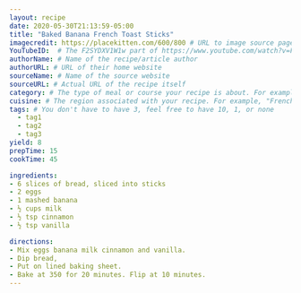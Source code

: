 ```yaml
---
layout: recipe
date: 2020-05-30T21:13:59-05:00
title: "Baked Banana French Toast Sticks"
imagecredit: https://placekitten.com/600/800 # URL to image source page, website, or creator
YouTubeID:  # The F2SYDXV1W1w part of https://www.youtube.com/watch?v=F2SYDXV1W1w
authorName: # Name of the recipe/article author
authorURL: # URL of their home website
sourceName: # Name of the source website
sourceURL: # Actual URL of the recipe itself
category: # The type of meal or course your recipe is about. For example: "dinner", "entree", or "dessert".
cuisine: # The region associated with your recipe. For example, "French", Mediterranean", or "American".
tags: # You don't have to have 3, feel free to have 10, 1, or none
  - tag1
  - tag2
  - tag3
yield: 8
prepTime: 15
cookTime: 45

ingredients:
- 6 slices of bread, sliced into sticks
- 2 eggs
- 1 mashed banana
- ½ cups milk
- ½ tsp cinnamon
- ½ tsp vanilla

directions:
- Mix eggs banana milk cinnamon and vanilla.
- Dip bread,
- Put on lined baking sheet.
- Bake at 350 for 20 minutes. Flip at 10 minutes.
---
```

